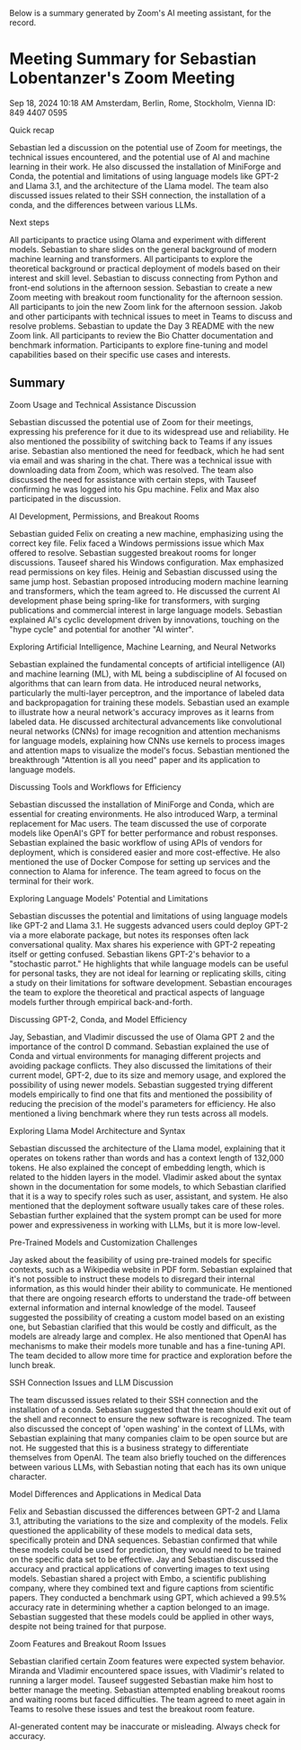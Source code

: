 Below is a summary generated by Zoom's AI meeting assistant, for the record.

# Meeting Summary for Sebastian Lobentanzer's Zoom Meeting

Sep 18, 2024 10:18 AM Amsterdam, Berlin, Rome, Stockholm, Vienna ID: 849 4407 0595

Quick recap

Sebastian led a discussion on the potential use of Zoom for meetings, the technical issues encountered, and the potential use of AI and machine learning in their work. He also discussed the installation of MiniForge and Conda, the potential and limitations of using language models like GPT-2 and Llama 3.1, and the architecture of the Llama model. The team also discussed issues related to their SSH connection, the installation of a conda, and the differences between various LLMs.

Next steps

All participants to practice using Olama and experiment with different models.
Sebastian to share slides on the general background of modern machine learning and transformers.
All participants to explore the theoretical background or practical deployment of models based on their interest and skill level.
Sebastian to discuss connecting from Python and front-end solutions in the afternoon session.
Sebastian to create a new Zoom meeting with breakout room functionality for the afternoon session.
All participants to join the new Zoom link for the afternoon session.
Jakob and other participants with technical issues to meet in Teams to discuss and resolve problems.
Sebastian to update the Day 3 README with the new Zoom link.
All participants to review the Bio Chatter documentation and benchmark information.
Participants to explore fine-tuning and model capabilities based on their specific use cases and interests.

## Summary

Zoom Usage and Technical Assistance Discussion

Sebastian discussed the potential use of Zoom for their meetings, expressing his preference for it due to its widespread use and reliability. He also mentioned the possibility of switching back to Teams if any issues arise. Sebastian also mentioned the need for feedback, which he had sent via email and was sharing in the chat. There was a technical issue with downloading data from Zoom, which was resolved. The team also discussed the need for assistance with certain steps, with Tauseef confirming he was logged into his Gpu machine. Felix and Max also participated in the discussion.

AI Development, Permissions, and Breakout Rooms

Sebastian guided Felix on creating a new machine, emphasizing using the correct key file. Felix faced a Windows permissions issue which Max offered to resolve. Sebastian suggested breakout rooms for longer discussions. Tauseef shared his Windows configuration. Max emphasized read permissions on key files. Heinig and Sebastian discussed using the same jump host. Sebastian proposed introducing modern machine learning and transformers, which the team agreed to. He discussed the current AI development phase being spring-like for transformers, with surging publications and commercial interest in large language models. Sebastian explained AI's cyclic development driven by innovations, touching on the "hype cycle" and potential for another "AI winter".

Exploring Artificial Intelligence, Machine Learning, and Neural Networks

Sebastian explained the fundamental concepts of artificial intelligence (AI) and machine learning (ML), with ML being a subdiscipline of AI focused on algorithms that can learn from data. He introduced neural networks, particularly the multi-layer perceptron, and the importance of labeled data and backpropagation for training these models. Sebastian used an example to illustrate how a neural network's accuracy improves as it learns from labeled data. He discussed architectural advancements like convolutional neural networks (CNNs) for image recognition and attention mechanisms for language models, explaining how CNNs use kernels to process images and attention maps to visualize the model's focus. Sebastian mentioned the breakthrough "Attention is all you need" paper and its application to language models.

Discussing Tools and Workflows for Efficiency

Sebastian discussed the installation of MiniForge and Conda, which are essential for creating environments. He also introduced Warp, a terminal replacement for Mac users. The team discussed the use of corporate models like OpenAI's GPT for better performance and robust responses. Sebastian explained the basic workflow of using APIs of vendors for deployment, which is considered easier and more cost-effective. He also mentioned the use of Docker Compose for setting up services and the connection to Alama for inference. The team agreed to focus on the terminal for their work.

Exploring Language Models' Potential and Limitations

Sebastian discusses the potential and limitations of using language models like GPT-2 and Llama 3.1. He suggests advanced users could deploy GPT-2 via a more elaborate package, but notes its responses often lack conversational quality. Max shares his experience with GPT-2 repeating itself or getting confused. Sebastian likens GPT-2's behavior to a "stochastic parrot." He highlights that while language models can be useful for personal tasks, they are not ideal for learning or replicating skills, citing a study on their limitations for software development. Sebastian encourages the team to explore the theoretical and practical aspects of language models further through empirical back-and-forth.

Discussing GPT-2, Conda, and Model Efficiency

Jay, Sebastian, and Vladimir discussed the use of Olama GPT 2 and the importance of the control D command. Sebastian explained the use of Conda and virtual environments for managing different projects and avoiding package conflicts. They also discussed the limitations of their current model, GPT-2, due to its size and memory usage, and explored the possibility of using newer models. Sebastian suggested trying different models empirically to find one that fits and mentioned the possibility of reducing the precision of the model's parameters for efficiency. He also mentioned a living benchmark where they run tests across all models.

Exploring Llama Model Architecture and Syntax

Sebastian discussed the architecture of the Llama model, explaining that it operates on tokens rather than words and has a context length of 132,000 tokens. He also explained the concept of embedding length, which is related to the hidden layers in the model. Vladimir asked about the syntax shown in the documentation for some models, to which Sebastian clarified that it is a way to specify roles such as user, assistant, and system. He also mentioned that the deployment software usually takes care of these roles. Sebastian further explained that the system prompt can be used for more power and expressiveness in working with LLMs, but it is more low-level.

Pre-Trained Models and Customization Challenges

Jay asked about the feasibility of using pre-trained models for specific contexts, such as a Wikipedia website in PDF form. Sebastian explained that it's not possible to instruct these models to disregard their internal information, as this would hinder their ability to communicate. He mentioned that there are ongoing research efforts to understand the trade-off between external information and internal knowledge of the model. Tauseef suggested the possibility of creating a custom model based on an existing one, but Sebastian clarified that this would be costly and difficult, as the models are already large and complex. He also mentioned that OpenAI has mechanisms to make their models more tunable and has a fine-tuning API. The team decided to allow more time for practice and exploration before the lunch break.

SSH Connection Issues and LLM Discussion

The team discussed issues related to their SSH connection and the installation of a conda. Sebastian suggested that the team should exit out of the shell and reconnect to ensure the new software is recognized. The team also discussed the concept of 'open washing' in the context of LLMs, with Sebastian explaining that many companies claim to be open source but are not. He suggested that this is a business strategy to differentiate themselves from OpenAI. The team also briefly touched on the differences between various LLMs, with Sebastian noting that each has its own unique character.

Model Differences and Applications in Medical Data

Felix and Sebastian discussed the differences between GPT-2 and Llama 3.1, attributing the variations to the size and complexity of the models. Felix questioned the applicability of these models to medical data sets, specifically protein and DNA sequences. Sebastian confirmed that while these models could be used for prediction, they would need to be trained on the specific data set to be effective. Jay and Sebastian discussed the accuracy and practical applications of converting images to text using models. Sebastian shared a project with Embo, a scientific publishing company, where they combined text and figure captions from scientific papers. They conducted a benchmark using GPT, which achieved a 99.5% accuracy rate in determining whether a caption belonged to an image. Sebastian suggested that these models could be applied in other ways, despite not being trained for that purpose.

Zoom Features and Breakout Room Issues

Sebastian clarified certain Zoom features were expected system behavior. Miranda and Vladimir encountered space issues, with Vladimir's related to running a larger model. Tauseef suggested Sebastian make him host to better manage the meeting. Sebastian attempted enabling breakout rooms and waiting rooms but faced difficulties. The team agreed to meet again in Teams to resolve these issues and test the breakout room feature.

AI-generated content may be inaccurate or misleading. Always check for accuracy.
